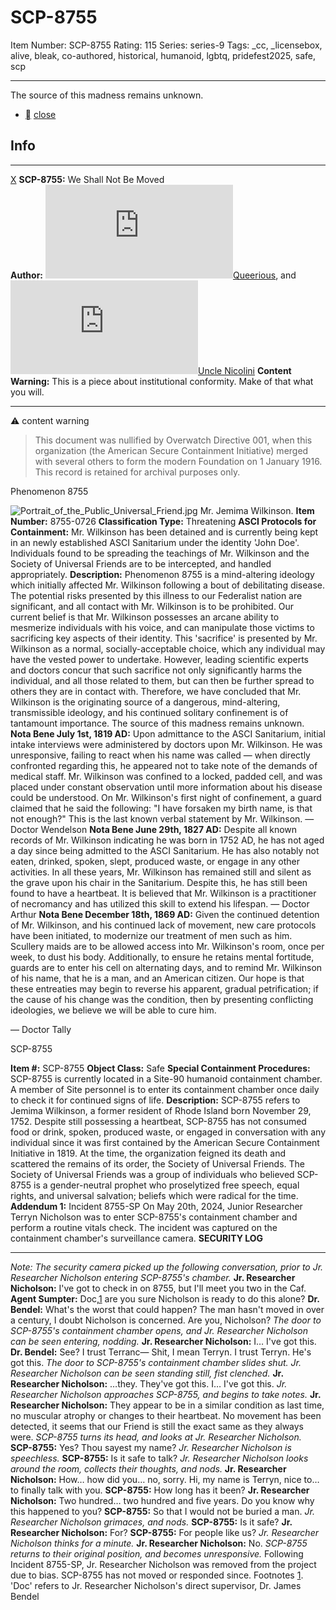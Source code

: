 # SCP-8755
Item Number: SCP-8755
Rating: 115
Series: series-9
Tags: _cc, _licensebox, alive, bleak, co-authored, historical, humanoid, lgbtq, pridefest2025, safe, scp

---

The source of this madness remains unknown.
  * [](javascript:;)
[close](javascript:;)
## Info
* * *
[X](javascript:;)
**SCP-8755:** We Shall Not Be Moved  
**Author:** [![Queerious](https://www.wikidot.com/avatar.php?userid=7453143&amp;size=small&amp;timestamp=1751322521)](http://www.wikidot.com/user:info/queerious)[Queerious](http://www.wikidot.com/user:info/queerious), and [![Uncle Nicolini](https://www.wikidot.com/avatar.php?userid=3487700&amp;size=small&amp;timestamp=1751322521)](http://www.wikidot.com/user:info/uncle-nicolini)[Uncle Nicolini](http://www.wikidot.com/user:info/uncle-nicolini)
**Content Warning:** This is a piece about institutional conformity. Make of that what you will.
* * *

⚠️ content warning 
  

> This document was nullified by Overwatch Directive 001, when this organization (the American Secure Containment Initiative) merged with several others to form the modern Foundation on 1 January 1916. This record is retained for archival purposes only.
  

Phenomenon 8755
  
  
  

![Portrait_of_the_Public_Universal_Friend.jpg](https://scp-wiki.wdfiles.com/local--files/scp-8755/Portrait_of_the_Public_Universal_Friend.jpg)
Mr. Jemima Wilkinson.
**Item Number:** 8755-0726
**Classification Type:** Threatening
**ASCI Protocols for Containment:** Mr. Wilkinson has been detained and is currently being kept in an newly established ASCI Sanitarium under the identity 'John Doe'. Individuals found to be spreading the teachings of Mr. Wilkinson and the Society of Universal Friends are to be intercepted, and handled appropriately.
**Description:** Phenomenon 8755 is a mind-altering ideology which initially affected Mr. Wilkinson following a bout of debilitating disease. The potential risks presented by this illness to our Federalist nation are significant, and all contact with Mr. Wilkinson is to be prohibited. Our current belief is that Mr. Wilkinson possesses an arcane ability to mesmerize individuals with his voice, and can manipulate those victims to sacrificing key aspects of their identity.
This 'sacrifice' is presented by Mr. Wilkinson as a normal, socially-acceptable choice, which any individual may have the vested power to undertake. However, leading scientific experts and doctors concur that such sacrifice not only significantly harms the individual, and all those related to them, but can then be further spread to others they are in contact with.
Therefore, we have concluded that Mr. Wilkinson is the originating source of a dangerous, mind-altering, transmissible ideology, and his continued solitary confinement is of tantamount importance.
The source of this madness remains unknown.
**Nota Bene July 1st, 1819 AD:** Upon admittance to the ASCI Sanitarium, initial intake interviews were administered by doctors upon Mr. Wilkinson. He was unresponsive, failing to react when his name was called — when directly confronted regarding this, he appeared not to take note of the demands of medical staff. Mr. Wilkinson was confined to a locked, padded cell, and was placed under constant observation until more information about his disease could be understood. On Mr. Wilkinson's first night of confinement, a guard claimed that he said the following: "I have forsaken my birth name, is that not enough?" This is the last known verbal statement by Mr. Wilkinson.
— Doctor Wendelson
**Nota Bene June 29th, 1827 AD:** Despite all known records of Mr. Wilkinson indicating he was born in 1752 AD, he has not aged a day since being admitted to the ASCI Sanitarium. He has also notably not eaten, drinked, spoken, slept, produced waste, or engage in any other activities. In all these years, Mr. Wilkinson has remained still and silent as the grave upon his chair in the Sanitarium. Despite this, he has still been found to have a heartbeat. It is believed that Mr. Wilkinson is a practitioner of necromancy and has utilized this skill to extend his lifespan.
— Doctor Arthur
**Nota Bene December 18th, 1869 AD:** Given the continued detention of Mr. Wilkinson, and his continued lack of movement, new care protocols have been initiated, to modernize our treatment of men such as him. Scullery maids are to be allowed access into Mr. Wilkinson's room, once per week, to dust his body.
Additionally, to ensure he retains mental fortitude, guards are to enter his cell on alternating days, and to remind Mr. Wilkinson of his name, that he is a man, and an American citizen. Our hope is that these entreaties may begin to reverse his apparent, gradual petrification; if the cause of his change was the condition, then by presenting conflicting ideologies, we believe we will be able to cure him.
  

— Doctor Tally
  
  
  
  
  
  
  
  
  
  
  
  
  
  
  
  
  
  
  
  
  
  
  
  
  
  
  
  
  
  
  
  
  
  
  
  
  
  
  
  

SCP-8755
  

**Item #:** SCP-8755
**Object Class:** Safe
**Special Containment Procedures:** SCP-8755 is currently located in a Site-90 humanoid containment chamber. A member of Site personnel is to enter its containment chamber once daily to check it for continued signs of life.
**Description:** SCP-8755 refers to Jemima Wilkinson, a former resident of Rhode Island born November 29, 1752. Despite still possessing a heartbeat, SCP-8755 has not consumed food or drink, spoken, produced waste, or engaged in conversation with any individual since it was first contained by the American Secure Containment Initiative in 1819. At the time, the organization feigned its death and scattered the remains of its order, the Society of Universal Friends.
The Society of Universal Friends was a group of individuals who believed SCP-8755 is a gender-neutral prophet who proselytized free speech, equal rights, and universal salvation; beliefs which were radical for the time.
**Addendum 1:** Incident 8755-SP
On May 20th, 2024, Junior Researcher Terryn Nicholson was to enter SCP-8755's containment chamber and perform a routine vitals check. The incident was captured on the containment chamber's surveillance camera.
**SECURITY LOG**
* * *
_Note: The security camera picked up the following conversation, prior to Jr. Researcher Nicholson entering SCP-8755's chamber._
**Jr. Researcher Nicholson:** I've got to check in on 8755, but I'll meet you two in the Caf.
**Agent Sumpter:** Doc,[1](javascript:;) are you sure Nicholson is ready to do this alone?
**Dr. Bendel:** What's the worst that could happen? The man hasn't moved in over a century, I doubt Nicholson is concerned. Are you, Nicholson?
_The door to SCP-8755's containment chamber opens, and Jr. Researcher Nicholson can be seen entering, nodding._
**Jr. Researcher Nicholson:** I… I've got this.
**Dr. Bendel:** See? I trust Terranc— Shit, I mean Terryn. I trust Terryn. He's got this.
_The door to SCP-8755's containment chamber slides shut. Jr. Researcher Nicholson can be seen standing still, fist clenched._
**Jr. Researcher Nicholson:** …they. They've got this. I… I've got this.
_Jr. Researcher Nicholson approaches SCP-8755, and begins to take notes._
**Jr. Researcher Nicholson:** They appear to be in a similar condition as last time, no muscular atrophy or changes to their heartbeat. No movement has been detected, it seems that our Friend is still the exact same as they always were.
_SCP-8755 turns its head, and looks at Jr. Researcher Nicholson._
**SCP-8755:** Yes? Thou sayest my name?
_Jr. Researcher Nicholson is speechless._
**SCP-8755:** Is it safe to talk?
_Jr. Researcher Nicholson looks around the room, collects their thoughts, and nods._
**Jr. Researcher Nicholson:** How… how did you… no, sorry. Hi, my name is Terryn, nice to… to finally talk with you.
**SCP-8755:** How long has it been?
**Jr. Researcher Nicholson:** Two hundred… two hundred and five years. Do you know why this happened to you?
**SCP-8755:** So that I would not be buried a man.
_Jr. Researcher Nicholson grimaces, and nods._
**SCP-8755:** Is it safe?
**Jr. Researcher Nicholson:** For?
**SCP-8755:** For people like us?
_Jr. Researcher Nicholson thinks for a minute._
**Jr. Researcher Nicholson:** No.
_SCP-8755 returns to their original position, and becomes unresponsive._
Following Incident 8755-SP, Jr. Researcher Nicholson was removed from the project due to bias. SCP-8755 has not moved or responded since.
Footnotes
[1](javascript:;). 'Doc' refers to Jr. Researcher Nicholson's direct supervisor, Dr. James Bendel